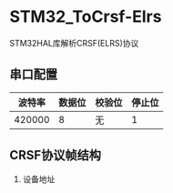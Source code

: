 # STM32_ToCrsf-Elrs
STM32HAL库解析CRSF(ELRS)协议

## 串口配置

波特率|数据位|校验位|停止位
------|------|------|------
420000|8|无|1
## CRSF协议帧结构
1. 设备地址
